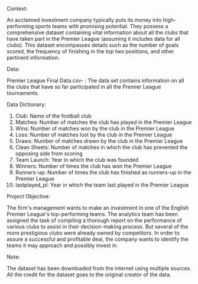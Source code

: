 Context:

An acclaimed investment company typically puts its money into high-performing sports teams with promising potential. They possess a comprehensive dataset containing vital information about all the clubs that have taken part in the Premier League (assuming it includes data for all clubs). This dataset encompasses details such as the number of goals scored, the frequency of finishing in the top two positions, and other pertinent information.

Data:

Premier League Final Data.csv- : The data set contains information on all the clubs that have so far participated in all the Premier League tournaments.

Data Dictionary:

1. Club: Name of the football club
2. Matches: Number of matches the club has played in the Premier League
3. Wins: Number of matches won by the club in the Premier League
4. Loss: Number of matches lost by the club in the Premier League
5. Draws: Number of matches drawn by the club in the Premier League
6. Clean Sheets: Number of matches in which the club has prevented the opposing side from scoring
7. Team Launch: Year in which the club was founded
8. Winners: Number of times the club has won the Premier League
9. Runners-up: Number of times the club has finished as runners-up in the Premier League
10. lastplayed_pl: Year in which the team last played in the Premier League


Project Objective:

The firm's management wants to make an investment in one of the English Premier League's top-performing teams. The analytics team has been assigned the task of compiling a thorough report on the performance of various clubs to assist in their decision-making process. But several of the more prestigious clubs were already owned by competitors. In order to assure a successful and profitable deal, the company wants to identify the teams it may approach and possibly invest in.

Note:

The dataset has been downloaded from the internet using multiple sources. All the credit for the dataset goes to the original creator of the data.


